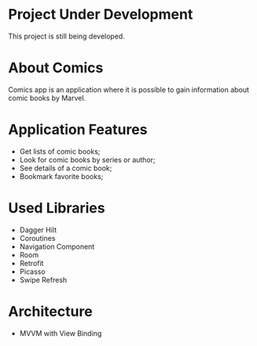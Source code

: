 # Project Under Development
This project is still being developed.


# About Comics
Comics app is an application where it is possible to gain information about comic books by Marvel.



# Application Features
- Get lists of comic books;
- Look for comic books by series or author;
- See details of a comic book;
- Bookmark favorite books;




# Used Libraries
- Dagger Hilt
- Coroutines
- Navigation Component
- Room
- Retrofit
- Picasso
- Swipe Refresh




# Architecture
- MVVM with View Binding


